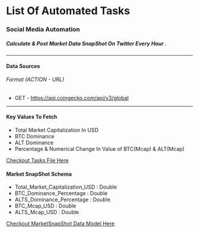 # List Of Automated Tasks

### Social Media Automation

##### Calculate & Post Market Data SnapShot On Twitter Every Hour .
---
#### Data Sources 
######  Format (ACTION - URL)
-   GET -  https://api.coingecko.com/api/v3/global

----
#### Key Values To Fetch 
-   Total Market Capitalization In USD
-   BTC Dominance
-   ALT Dominance
-   Percentage & Numerical Change In Value of BTC(Mcap) & ALT(Mcap)

[Checkout Tasks File Here](app/automations)


#### Market SnapShot Schema

-   Total_Market_Capitalization_USD : Double
-   BTC_Dominance_Percentage : Double
-   ALTS_Dominance_Percentage : Double
-   BTC_Mcap_USD : Double
-   ALTS_Mcap_USD : Double

[Checkout MarketSnapShot Data Model Here](app/automations/models.py)